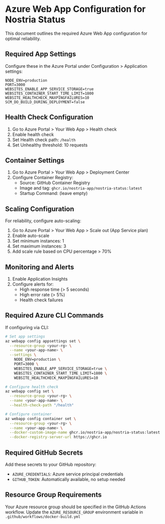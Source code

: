 # Azure Web App Configuration for Nostria Status

This document outlines the required Azure Web App configuration for optimal reliability.

## Required App Settings

Configure these in the Azure Portal under Configuration > Application settings:

```
NODE_ENV=production
PORT=3000
WEBSITES_ENABLE_APP_SERVICE_STORAGE=true
WEBSITES_CONTAINER_START_TIME_LIMIT=1800
WEBSITE_HEALTHCHECK_MAXPINGFAILURES=10
SCM_DO_BUILD_DURING_DEPLOYMENT=false
```

## Health Check Configuration

1. Go to Azure Portal > Your Web App > Health check
2. Enable health check
3. Set Health check path: `/health`
4. Set Unhealthy threshold: 10 requests

## Container Settings

1. Go to Azure Portal > Your Web App > Deployment Center
2. Configure Container Registry:
   - Source: GitHub Container Registry
   - Image and tag: `ghcr.io/nostria-app/nostria-status:latest`
   - Startup Command: (leave empty)

## Scaling Configuration

For reliability, configure auto-scaling:

1. Go to Azure Portal > Your Web App > Scale out (App Service plan)
2. Enable auto-scale
3. Set minimum instances: 1
4. Set maximum instances: 3
5. Add scale rule based on CPU percentage > 70%

## Monitoring and Alerts

1. Enable Application Insights
2. Configure alerts for:
   - High response time (> 5 seconds)
   - High error rate (> 5%)
   - Health check failures

## Required Azure CLI Commands

If configuring via CLI:

```bash
# Set app settings
az webapp config appsettings set \
  --resource-group <your-rg> \
  --name <your-app-name> \
  --settings \
    NODE_ENV=production \
    PORT=3000 \
    WEBSITES_ENABLE_APP_SERVICE_STORAGE=true \
    WEBSITES_CONTAINER_START_TIME_LIMIT=1800 \
    WEBSITE_HEALTHCHECK_MAXPINGFAILURES=10

# Configure health check
az webapp config set \
  --resource-group <your-rg> \
  --name <your-app-name> \
  --health-check-path "/health"

# Configure container
az webapp config container set \
  --resource-group <your-rg> \
  --name <your-app-name> \
  --docker-custom-image-name ghcr.io/nostria-app/nostria-status:latest \
  --docker-registry-server-url https://ghcr.io
```

## Required GitHub Secrets

Add these secrets to your GitHub repository:

- `AZURE_CREDENTIALS`: Azure service principal credentials
- `GITHUB_TOKEN`: Automatically available, no setup needed

## Resource Group Requirements

Your Azure resource group should be specified in the GitHub Actions workflow.
Update the `AZURE_RESOURCE_GROUP` environment variable in `.github/workflows/docker-build.yml`
